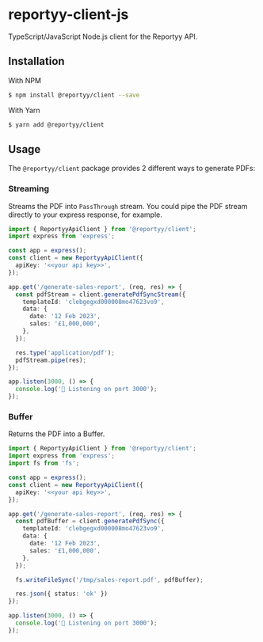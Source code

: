 # reportyy-client-js

TypeScript/JavaScript Node.js client for the Reportyy API.

## Installation

With NPM
```bash
$ npm install @reportyy/client --save
```

With Yarn
```bash
$ yarn add @reportyy/client
```

## Usage

The `@reportyy/client` package provides 2 different ways to generate PDFs:

### Streaming

Streams the PDF into `PassThrough` stream. You could pipe the PDF stream directly to your express response, for example.

```typescript
import { ReportyyApiClient } from '@reportyy/client';
import express from 'express';

const app = express();
const client = new ReportyyApiClient({
  apiKey: '<<your api key>>',
});

app.get('/generate-sales-report', (req, res) => {
  const pdfStream = client.generatePdfSyncStream({
    templateId: 'clebgegxd000008mo47623vo9',
    data: {
      date: '12 Feb 2023',
      sales: '£1,000,000',
    },
  });

  res.type('application/pdf');
  pdfStream.pipe(res);
});

app.listen(3000, () => {
  console.log('🚀 Listening on port 3000');
});
```

### Buffer
Returns the PDF into a Buffer.

```typescript
import { ReportyyApiClient } from '@reportyy/client';
import express from 'express';
import fs from 'fs';

const app = express();
const client = new ReportyyApiClient({
  apiKey: '<<your api key>>',
});

app.get('/generate-sales-report', (req, res) => {
  const pdfBuffer = client.generatePdfSync({
    templateId: 'clebgegxd000008mo47623vo9',
    data: {
      date: '12 Feb 2023',
      sales: '£1,000,000',
    },
  });

  fs.writeFileSync('/tmp/sales-report.pdf', pdfBuffer);

  res.json({ status: 'ok' })
});

app.listen(3000, () => {
  console.log('🚀 Listening on port 3000');
});
```
